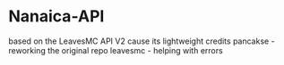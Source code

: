 # Nanaica-API

based on the LeavesMC API V2 cause its lightweight
credits
pancakse - reworking the original repo
leavesmc - helping with errors
